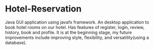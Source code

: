 # Hotel-Reservation
Java GUI application using javafx framework. 
An desktop application to book hotel rooms on our hotel.
Has features of register, login, review, history, book and profile. 
It is at the beginning stage, my future improvements include improving style, flexibility, and versatility(using a database).
